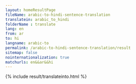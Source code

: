 ```yaml
---
layout: homeResultPage
fileName: arabic-to-hindi-sentence-translation
translatein: arabic_to_hindi
folderName : translate
lang: en
from: ar
to: hi
langname: arabic-to
permalink: /arabic-to-hindi-sentence-translation/result
sitemap: false
nointernationalization: true
matchurls: en&&ar&&hi
---
```

{% include result/translateinto.html %}

<script src="/js/result/translation.js" data-foldername="{{page.folderName}}" data-lang="{{page.lang}}"></script>
